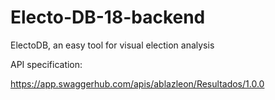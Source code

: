# Electo-DB-18-backend
ElectoDB, an easy tool for visual election analysis

API specification:

https://app.swaggerhub.com/apis/ablazleon/Resultados/1.0.0

